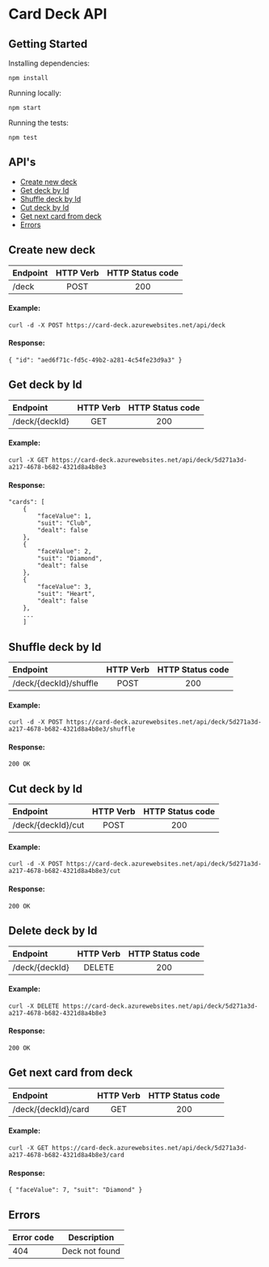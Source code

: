 # Card Deck API

## Getting Started

Installing dependencies:
```
npm install
```
Running locally:
```
npm start
```
Running the tests:
```
npm test
```

## API's

- [Create new deck](#create-new-deck)
- [Get deck by Id](#get-deck-by-id)
- [Shuffle deck by Id](#shuffle-deck-by-id)
- [Cut deck by Id](#send-proposal-email)
- [Get next card from deck](#get-next-card-from-deck)
- [Errors](#errors)

## Create new deck
|Endpoint                 |HTTP Verb |HTTP Status code |
|:------------------------|:--------:|:---------------:|
|/deck                    |POST      |200              |

#### Example:

    curl -d -X POST https://card-deck.azurewebsites.net/api/deck

#### Response:
    { "id": "aed6f71c-fd5c-49b2-a281-4c54fe23d9a3" }


## Get deck by Id
|Endpoint                 |HTTP Verb |HTTP Status code |
|:------------------------|:--------:|:---------------:|
|/deck/{deckId}           |GET       |200              |

#### Example:

    curl -X GET https://card-deck.azurewebsites.net/api/deck/5d271a3d-a217-4678-b682-4321d8a4b8e3

#### Response:
    "cards": [
        {
            "faceValue": 1,
            "suit": "Club",
            "dealt": false
        },
        {
            "faceValue": 2,
            "suit": "Diamond",
            "dealt": false
        },
        {
            "faceValue": 3,
            "suit": "Heart",
            "dealt": false
        },
        ...
        ]

## Shuffle deck by Id
|Endpoint                 |HTTP Verb |HTTP Status code |
|:------------------------|:--------:|:---------------:|
|/deck/{deckId}/shuffle   |POST      |200              |

#### Example:

    curl -d -X POST https://card-deck.azurewebsites.net/api/deck/5d271a3d-a217-4678-b682-4321d8a4b8e3/shuffle

#### Response:
    200 OK

## Cut deck by Id
|Endpoint                 |HTTP Verb |HTTP Status code |
|:------------------------|:--------:|:---------------:|
|/deck/{deckId}/cut   |POST      |200              |

#### Example:

    curl -d -X POST https://card-deck.azurewebsites.net/api/deck/5d271a3d-a217-4678-b682-4321d8a4b8e3/cut

#### Response:
    200 OK

## Delete deck by Id
|Endpoint                 |HTTP Verb |HTTP Status code |
|:------------------------|:--------:|:---------------:|
|/deck/{deckId}           |DELETE      |200              |

#### Example:

    curl -X DELETE https://card-deck.azurewebsites.net/api/deck/5d271a3d-a217-4678-b682-4321d8a4b8e3

#### Response:
    200 OK

## Get next card from deck
|Endpoint                 |HTTP Verb |HTTP Status code |
|:------------------------|:--------:|:---------------:|
|/deck/{deckId}/card      |GET       |200              |

#### Example:

    curl -X GET https://card-deck.azurewebsites.net/api/deck/5d271a3d-a217-4678-b682-4321d8a4b8e3/card

#### Response:
    { "faceValue": 7, "suit": "Diamond" }


## Errors
|Error code |Description        |
|:----------|:-----------------:|
|404        |Deck not found     |